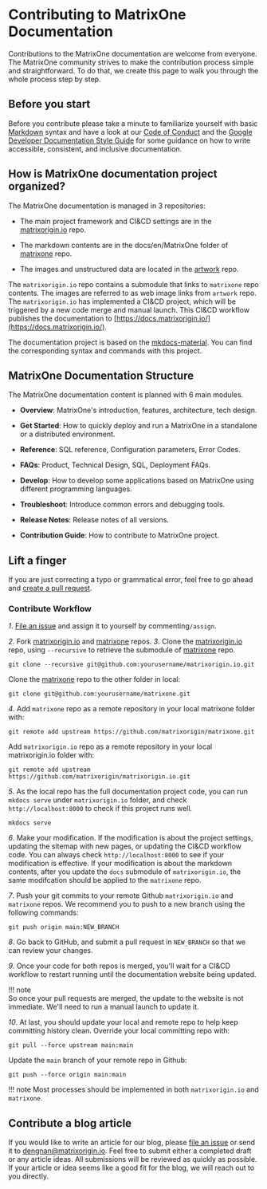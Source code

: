 # **Contributing to MatrixOne Documentation**

Contributions to the MatrixOne documentation are welcome from everyone. The MatrixOne community strives to make the contribution process simple and straightforward. To do that, we create this page to walk you through the whole process step by step.

## **Before you start**

Before you contribute please take a minute to familiarize yourself with basic [Markdown](https://www.markdownguide.org/basic-syntax/) syntax and have a look at our [Code of Conduct](../Code-Style/code-of-conduct.md) and the [Google Developer Documentation Style Guide](https://developers.google.com/style/) for some guidance on how to write accessible, consistent, and inclusive documentation.

## **How is MatrixOne documentation project organized?**

The MatrixOne documentation is managed in 3 repositories:

* The main project framework and CI&CD settings are in the [matrixorigin.io](https://github.com/matrixorigin/matrixorigin.io) repo. 

* The markdown contents are in the docs/en/MatrixOne folder of [matrixone](https://github.com/matrixorigin/matrixone) repo. 

* The images and unstructured data are located in the [artwork](https://github.com/matrixorigin/artwork) repo. 

The `matrixorigin.io` repo contains a submodule that links to `matrixone` repo contents. The images are referred to as web image links from `artwork` repo. The `matrixorigin.io` has implemented a CI&CD project, which will be triggered by a new code merge and manual launch. This CI&CD workflow publishes the documentation to [https://docs.matrixorigin.io/](https://docs.matrixorigin.io/).  

The documentation project is based on the [mkdocs-material](https://github.com/squidfunk/mkdocs-material). You can find the corresponding syntax and commands with this project.

## **MatrixOne Documentation Structure**

The MatrixOne documentation content is planned with 6 main modules.  

* **Overview**: MatrixOne's introduction, features, architecture, tech design. 

* **Get Started**: How to quickly deploy and run a MatrixOne in a standalone or a distributed environment.

* **Reference**: SQL reference, Configuration parameters, Error Codes.

* **FAQs**: Product, Technical Design, SQL, Deployment FAQs.  

* **Develop**: How to develop some applications based on MatrixOne using different programming languages.

* **Troubleshoot**: Introduce common errors and debugging tools.

* **Release Notes**: Release notes of all versions.

* **Contribution Guide**: How to contribute to MatrixOne project.

## **Lift a finger**

If you are just correcting a typo or grammatical error, feel free to go ahead and [create a pull request](https://github.com/matrixorigin/matrixone/pulls). 

### **Contribute Workflow**

*1*. [File an issue](https://github.com/matrixorigin/matrixone/issues/new/choose) and assign it to yourself by commenting`/assign`.

*2*. Fork [matrixorigin.io](https://github.com/matrixorigin/matrixorigin.io) and [matrixone](https://github.com/matrixorigin/matrixone) repos.
*3*. Clone the [matrixorigin.io](https://github.com/matrixorigin/matrixorigin.io) repo, using `--recursive` to retrieve the submodule of [matrixone](https://github.com/matrixorigin/matrixone) repo.

```
git clone --recursive git@github.com:yourusername/matrixorigin.io.git
```

Clone the [matrixone](https://github.com/matrixorigin/matrixorigin.io) repo to the other folder in local:

```
git clone git@github.com:yourusername/matrixone.git
```

*4*. Add `matrixone` repo as a remote repository in your local matrixone folder with:  

```
git remote add upstream https://github.com/matrixorigin/matrixone.git
```

Add `matrixorigin.io` repo as a remote repository in your local matrixorigin.io folder with:  

```
git remote add upstream https://github.com/matrixorigin/matrixorigin.io.git
```

*5*. As the local repo has the full documentation project code, you can run `mkdocs serve` under `matrixorigin.io` folder, and check `http://localhost:8000` to check if this project runs well.  

```
mkdocs serve
```

*6*. Make your modification. If the modification is about the project settings, updating the sitemap with new pages, or updating the CI&CD workflow code. You can always check `http://localhost:8000` to see if your modification is effective. If your modification is about the markdown contents, after you update the `docs` submodule of `matrixorigin.io`, the same modifcation should be applied to the `matrixone` repo.

*7*. Push your git commits to your remote Github `matrixorigin.io` and `matrixone` repos. We recommend you to push to a new branch using the following commands:

```
git push origin main:NEW_BRANCH
```

*8*. Go back to GitHub, and submit a pull request in `NEW_BRANCH` so that we can review your changes.  

*9*. Once your code for both repos is merged, you'll wait for a CI&CD workflow to restart running until the documentation website being updated.

!!! note  
    So once your pull requests are merged, the update to the website is not immediate. We'll need to run a manual launch to update it. 

*10*. At last, you should update your local and remote repo to help keep committing history clean. Override your local committing repo with:  

```
git pull --force upstream main:main
```

Update the `main` branch of your remote repo in Github:

```
git push --force origin main:main
```

!!! note
    Most processes should be implemented in both `matrixorigin.io` and `matrixone`.  

## **Contribute a blog article**

If you would like to write an article for our blog, please [file an issue](https://github.com/matrixorigin/matrixone/issues/new/choose) or send it to [dengnan@matrixorigin.io](mailto:dengnan@matrixorigin.io). Feel free to submit either a completed draft or any article ideas. All submissions will be reviewed as quickly as possible. If your article or idea seems like a good fit for the blog, we will reach out to you directly.